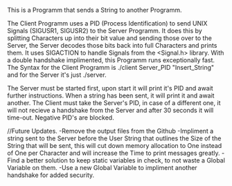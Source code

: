 This is a Programm that sends a String to another Programm. 

The Client Programm uses a PID (Process Identification) to send UNIX Signals (SIGUSR1, SIGUSR2) to the Server Programm.
It does this by splitting Characters up into their bit value and sending those over to the Server, the Server decodes those bits back into full Characters and prints them.
It uses SIGACTION to handle Signals from the <Signal.h> library.
With a double handshake implimented, this Programm runs exceptionally fast.
The Syntax for the Client Programm is ./client Server_PID "Insert_String" and for the Server it's just ./server.

The Server must be started first, upon start it will print it's PID and await further instructions. When a string has been sent, it will print it and await another.
The Client must take the Server's PID, in case of a different one, it will not recieve a handshake from the Server and after 30 seconds it will time-out. Negative PID's are blocked.

//Future Updates.
-Remove the output files from the Github
-Impliment a string sent to the Server before the User String that outlines the Size of the String that will be sent, this will cut down memory allocation to One instead of One per Character
and will increase the Time to print messages greatly.
-Find a better solution to keep static variables in check, to not waste a Global Variable on them.
-Use a new Global Variable to impliment another handshake for added security.
